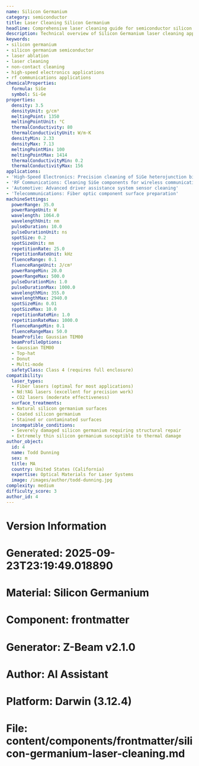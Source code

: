 ```yaml
---
name: Silicon Germanium
category: semiconductor
title: Laser Cleaning Silicon Germanium
headline: Comprehensive laser cleaning guide for semiconductor silicon germanium
description: Technical overview of Silicon Germanium laser cleaning applications and parameters
keywords:
- silicon germanium
- silicon germanium semiconductor
- laser ablation
- laser cleaning
- non-contact cleaning
- high-speed electronics applications
- rf communications applications
chemicalProperties:
  formula: SiGe
  symbol: Si-Ge
properties:
  density: 3.5
  densityUnit: g/cm³
  meltingPoint: 1350
  meltingPointUnit: °C
  thermalConductivity: 80
  thermalConductivityUnit: W/m·K
  densityMin: 2.33
  densityMax: 7.13
  meltingPointMin: 100
  meltingPointMax: 1414
  thermalConductivityMin: 0.2
  thermalConductivityMax: 156
applications:
- 'High-Speed Electronics: Precision cleaning of SiGe heterojunction bipolar transistors'
- 'RF Communications: Cleaning SiGe components for wireless communication devices'
- 'Automotive: Advanced driver assistance system sensor cleaning'
- 'Telecommunications: Fiber optic component surface preparation'
machineSettings:
  powerRange: 35.0
  powerRangeUnit: W
  wavelength: 1064.0
  wavelengthUnit: nm
  pulseDuration: 10.0
  pulseDurationUnit: ns
  spotSize: 0.2
  spotSizeUnit: mm
  repetitionRate: 25.0
  repetitionRateUnit: kHz
  fluenceRange: 0.1
  fluenceRangeUnit: J/cm²
  powerRangeMin: 20.0
  powerRangeMax: 500.0
  pulseDurationMin: 1.0
  pulseDurationMax: 1000.0
  wavelengthMin: 355.0
  wavelengthMax: 2940.0
  spotSizeMin: 0.01
  spotSizeMax: 10.0
  repetitionRateMin: 1.0
  repetitionRateMax: 1000.0
  fluenceRangeMin: 0.1
  fluenceRangeMax: 50.0
  beamProfile: Gaussian TEM00
  beamProfileOptions:
  - Gaussian TEM00
  - Top-hat
  - Donut
  - Multi-mode
  safetyClass: Class 4 (requires full enclosure)
compatibility:
  laser_types:
  - Fiber lasers (optimal for most applications)
  - Nd:YAG lasers (excellent for precision work)
  - CO2 lasers (moderate effectiveness)
  surface_treatments:
  - Natural silicon germanium surfaces
  - Coated silicon germanium
  - Stained or contaminated surfaces
  incompatible_conditions:
  - Severely damaged silicon germanium requiring structural repair
  - Extremely thin silicon germanium susceptible to thermal damage
author_object:
  id: 4
  name: Todd Dunning
  sex: m
  title: MA
  country: United States (California)
  expertise: Optical Materials for Laser Systems
  image: /images/author/todd-dunning.jpg
complexity: medium
difficulty_score: 3
author_id: 4
---
```



# Version Information
# Generated: 2025-09-23T23:19:49.018890
# Material: Silicon Germanium
# Component: frontmatter
# Generator: Z-Beam v2.1.0
# Author: AI Assistant
# Platform: Darwin (3.12.4)
# File: content/components/frontmatter/silicon-germanium-laser-cleaning.md